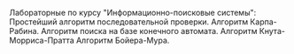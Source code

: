 Лабораторные по курсу "Информационно-поисковые системы":
		Простейший алгоритм последовательной проверки.
		Алгоритм Карпа-Рабина.
		Алгоритм поиска на базе конечного автомата.
		Алгоритм Кнута-Морриса-Пратта
		Алгоритм Бойера-Мура.
